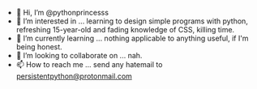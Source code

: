 - 👋 Hi, I’m @pythonprincesss
- 👀 I’m interested in ... learning to design simple programs with python, refreshing 15-year-old and fading knowledge of CSS, killing time.
- 🌱 I’m currently learning ... nothing applicable to anything useful, if I'm being honest.
- 💞️ I’m looking to collaborate on ... nah.
- 📫 How to reach me ... send any hatemail to persistentpython@protonmail.com

<!---
pythonprincesss/pythonprincesss is a ✨ special ✨ repository because its `README.md` (this file) appears on your GitHub profile.
You can click the Preview link to take a look at your changes.
--->

